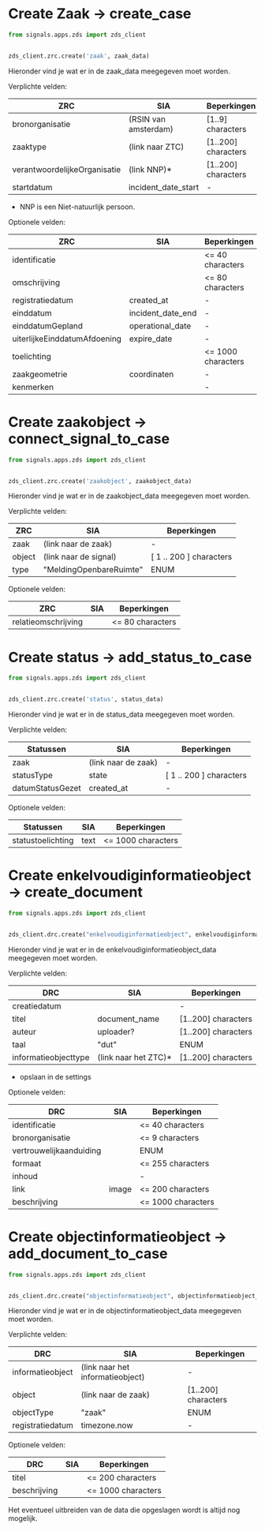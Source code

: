 # Create Zaak -> create_case

```python
from signals.apps.zds import zds_client


zds_client.zrc.create('zaak', zaak_data)
```

Hieronder vind je wat er in de zaak_data meegegeven moet worden.

Verplichte velden:

| ZRC                           | SIA                   | Beperkingen           |
|-------------------------------|-----------------------|-----------------------|
| bronorganisatie               | (RSIN van amsterdam)  | [1..9] characters     |
| zaaktype                      | (link naar ZTC)       | [1..200] characters   |
| verantwoordelijkeOrganisatie  | (link NNP)*           | [1..200] characters   |
| startdatum                    | incident_date_start   | -                     |

* NNP is een Niet-natuurlijk persoon.

Optionele velden:

| ZRC                           | SIA                   | Beperkingen           |
|-------------------------------|-----------------------|-----------------------|
| identificatie                 |                       | <= 40 characters      |
| omschrijving                  |                       | <= 80 characters      |
| registratiedatum              | created_at            | -                     |
| einddatum                     | incident_date_end     | -                     |
| einddatumGepland              | operational_date      | -                     |
| uiterlijkeEinddatumAfdoening  | expire_date           | -                     |
| toelichting                   |                       | <= 1000 characters    |
| zaakgeometrie                 | coordinaten           | -                     |
| kenmerken                     |                       | -                     |

# Create zaakobject -> connect_signal_to_case

```python
from signals.apps.zds import zds_client


zds_client.zrc.create('zaakobject', zaakobject_data)
```

Hieronder vind je wat er in de zaakobject_data meegegeven moet worden.

Verplichte velden:

| ZRC                   | SIA                     | Beperkingen               |
|-----------------------|-------------------------|---------------------------|
| zaak                  | (link naar de zaak)     | -                         |
| object                | (link naar de signal)   | [ 1 .. 200 ] characters   |
| type                  | "MeldingOpenbareRuimte" | ENUM                      |

Optionele velden:

| ZRC                   | SIA                   | Beperkingen               |
|-----------------------|-----------------------|---------------------------|
| relatieomschrijving   |                       | <= 80 characters          |


# Create status -> add_status_to_case

```python
from signals.apps.zds import zds_client


zds_client.zrc.create('status', status_data)
```

Hieronder vind je wat er in de status_data meegegeven moet worden.

Verplichte velden:

| Statussen             | SIA                 | Beperkingen               |
|-----------------------|---------------------|---------------------------|
| zaak                  | (link naar de zaak) | -                         |
| statusType            | state               | [ 1 .. 200 ] characters   |
| datumStatusGezet      | created_at          | -                         |

Optionele velden:

| Statussen             | SIA                 | Beperkingen               |
|-----------------------|---------------------|---------------------------|
| statustoelichting     | text                | <= 1000 characters        |


# Create enkelvoudiginformatieobject -> create_document

```python
from signals.apps.zds import zds_client


zds_client.drc.create("enkelvoudiginformatieobject", enkelvoudiginformatieobject_data)
```

Hieronder vind je wat er in de enkelvoudiginformatieobject_data meegegeven moet worden.

Verplichte velden:

| DRC                         | SIA                   | Beperkingen           |
|-----------------------------|-----------------------|-----------------------|
| creatiedatum                |                       | -                     |
| titel                       | document_name         | [1..200] characters   |
| auteur                      | uploader?             | [1..200] characters   |
| taal                        | "dut"                 | ENUM                  |
| informatieobjecttype        | (link naar het ZTC)*  | [1..200] characters   |

* opslaan in de settings

Optionele velden:

| DRC                         | SIA                   | Beperkingen           |
|-----------------------------|-----------------------|-----------------------|
| identificatie               |                       | <= 40 characters      |
| bronorganisatie             |                       | <= 9 characters       |
| vertrouwelijkaanduiding     |                       | ENUM                  |
| formaat                     |                       | <= 255 characters     |
| inhoud                      |                       | -                     |
| link                        | image                 | <= 200 characters     |
| beschrijving                |                       | <= 1000 characters    |


# Create objectinformatieobject -> add_document_to_case

```python
from signals.apps.zds import zds_client


zds_client.drc.create("objectinformatieobject", objectinformatieobject_data)
```

Hieronder vind je wat er in de objectinformatieobject_data meegegeven moet worden.

Verplichte velden:

| DRC                    | SIA                              | Beperkingen           |
|------------------------|----------------------------------|-----------------------|
| informatieobject       | (link naar het informatieobject) | -                     |
| object                 | (link naar de zaak)              | [1..200] characters   |
| objectType             | "zaak"                           | ENUM                  |
| registratiedatum       | timezone.now                     | -                     |

Optionele velden:

| DRC                    | SIA                   | Beperkingen           |
|------------------------|-----------------------|-----------------------|
| titel                  |                       | <= 200 characters     |
| beschrijving           |                       | <= 1000 characters    |

Het eventueel uitbreiden van de data die opgeslagen wordt is altijd nog mogelijk.
